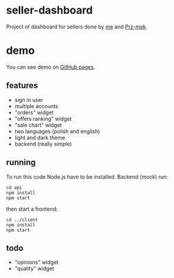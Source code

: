 # seller-dashboard
Project of dashboard for sellers done by [me](https://github.com/fu-penzi) and [Prz-mek](https://github.com/Prz-mek).

# demo
You can see demo on [GitHub pages](https://prz-mek.github.io/seller-dashboard/#/).

## features
* sign in user
* multiple accounts
* "orders" widget
* "offers ranking" widget
* "sale chart" widget
* two languages (polish and english)
* light and dark theme
* backend (really simple)

## running
To run this code Node.js have to be installed.
Backend (mock) run:
```
cd api
npm install
npm start
```
then start a frontend:
```
cd ../client
npm install
npm start
```



## todo

* "opinions" widget
* "quality" widget
